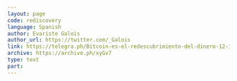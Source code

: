 ```yaml
---
layout: page
code: rediscovery
language: Spanish
author: Evariste Galois
author_url: https://twitter.com/_Galois
link: https://telegra.ph/Bitcoin-es-el-redescubrimiento-del-dinero-12-16
archive: https://archive.ph/xyGv7
type: text
part: 
---
```

